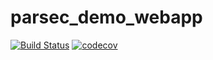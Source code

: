 # parsec_demo_webapp

[![Build Status](https://travis-ci.com/xyl3m/parsec_demo_webapp.svg?branch=master)](https://travis-ci.com/xyl3m/parsec_demo_webapp) [![codecov](https://codecov.io/gh/xyl3m/parsec_demo_webapp/branch/master/graph/badge.svg)](https://codecov.io/gh/xyl3m/parsec_demo_webapp)

